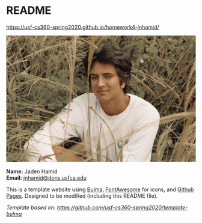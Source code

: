 # README

<https://usf-cs360-spring2020.github.io/homework4-jnhamid/>

![Profile Image](profile.jpg)

**Name:** Jaden Hamid  
**Email:** <jnhamid@dons.usfca.edu>

This is a template website using [Bulma](https://bulma.io/), [FontAwesome](https://origin.fontawesome.com/) for icons, and [Github Pages](). Designed to be modified (including this README file).

*Template based on: <https://github.com/usf-cs360-spring2020/template-bulma>*
